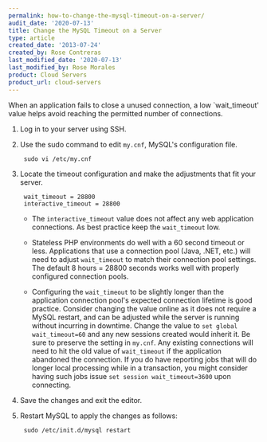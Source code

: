 ```yaml
---
permalink: how-to-change-the-mysql-timeout-on-a-server/
audit_date: '2020-07-13'
title: Change the MySQL Timeout on a Server
type: article
created_date: '2013-07-24'
created_by: Rose Contreras
last_modified_date: '2020-07-13'
last_modified_by: Rose Morales
product: Cloud Servers
product_url: cloud-servers
---
```


When an application fails to close a unused connection, a low `wait_timeout' value helps avoid
reaching the permitted number of connections.

1. Log in to your server using SSH.

2. Use the sudo command to edit `my.cnf`, MySQL's configuration file.

        sudo vi /etc/my.cnf

3. Locate the timeout configuration and make the adjustments that fit your server.

        wait_timeout = 28800
        interactive_timeout = 28800

    - The `interactive_timeout` value does not affect any web application connections. As best
      practice keep the `wait_timeout` low.

    - Stateless PHP environments do well with a 60 second timeout or less. Applications that use a
        connection pool (Java, .NET, etc.) will need to adjust `wait_timeout` to match their
        connection pool settings. The default 8 hours = 28800 seconds works well with properly
        configured connection pools.

    - Configuring the `wait_timeout` to be slightly longer than the application connection pool's
        expected connection lifetime is good practice. Consider changing the value online as it does
        not require a MySQL restart, and can be adjusted while the server is running without
        incurring in downtime. Change the value to `set global wait_timeout=60` and any new sessions
        created would inherit it. Be sure to preserve the setting in `my.cnf`. Any existing
        connections will need to hit the old value of `wait_timeout` if the application abandoned
        the connection. If you do have reporting jobs that will do longer local processing while in
        a transaction, you might consider having such jobs issue `set session wait_timeout=3600`
        upon connecting.

4. Save the changes and exit the editor.

5. Restart MySQL to apply the changes as follows:

        sudo /etc/init.d/mysql restart
